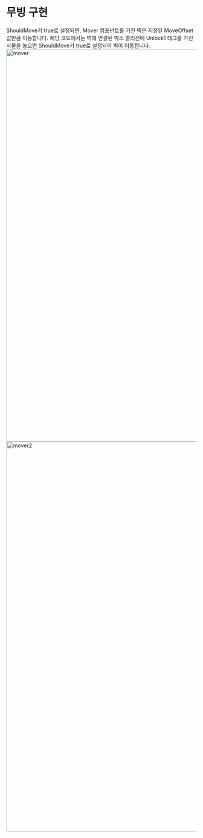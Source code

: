 <h1>무빙 구현</h1>
ShouldMove가 true로 설정되면, Mover 컴포넌트를 가진 벽은 지정된 MoveOffset 값만큼 이동합니다.
해당 코드에서는 벽에 연결된 박스 콜리전에 Unlock1 태그를 가진 사물을 놓으면 ShouldMove가 true로 설정되어 벽이 이동합니다.
<img width="1036" alt="mover" src="https://github.com/user-attachments/assets/63b218c3-496b-438f-8920-e1279a45b80f" />
<img width="1031" alt="mover2" src="https://github.com/user-attachments/assets/ee4e5a05-d2df-4da6-998c-4f54831bc060" />

